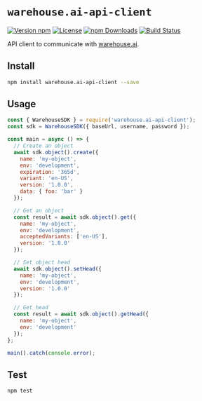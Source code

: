 # `warehouse.ai-api-client`

[![Version npm](https://img.shields.io/npm/v/warehouse.ai-api-client.svg?style=flat-square)](https://www.npmjs.com/package/warehouse.ai-api-client)
[![License](https://img.shields.io/npm/l/warehouse.ai-api-client.svg?style=flat-square)](https://github.com/warehouseai/warehouse.ai-api-client/blob/master/LICENSE)
[![npm Downloads](https://img.shields.io/npm/dm/warehouse.ai-api-client.svg?style=flat-square)](https://npmcharts.com/compare/warehouse.ai-api-client?minimal=true)
[![Build Status](https://travis-ci.org/warehouseai/warehouse.ai-api-client.svg?branch=master)](https://travis-ci.org/warehouseai/warehouse.ai-api-client)

API client to communicate with [warehouse.ai][warehouse.ai].

## Install

```bash
npm install warehouse.ai-api-client --save
```

## Usage

```js
const { WarehouseSDK } = require('warehouse.ai-api-client');
const sdk = WarehouseSDK({ baseUrl, username, password });

const main = async () => {
  // Create an object
  await sdk.object().create({
    name: 'my-object',
    env: 'development',
    expiration: '365d',
    variant: 'en-US',
    version: '1.0.0',
    data: { foo: 'bar' }
  });

  // Get an object
  const result = await sdk.object().get({
    name: 'my-object',
    env: 'development',
    acceptedVariants: ['en-US'],
    version: '1.0.0'
  });

  // Set object head
  await sdk.object().setHead({
    name: 'my-object',
    env: 'development',
    version: '1.0.0'
  });

  // Get head
  const result = await sdk.object().getHead({
    name: 'my-object',
    env: 'development'
  });
};

main().catch(console.error);
```

## Test

```bash
npm test
```

[warehouse.ai]: https://github.com/godaddy/warehouse.ai
